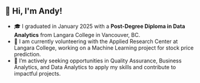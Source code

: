 ## 👋 Hi, I'm Andy!

- 🎓 I graduated in January 2025 with a **Post-Degree Diploma in Data Analytics** from Langara College in Vancouver, BC.
- 🔬 I am currently volunteering with the Applied Research Center at Langara College, working on a Machine Learning project for stock price prediction.
- 💼 I’m actively seeking opportunities in Quality Assurance, Business Analytics, and Data Analytics to apply my skills and contribute to impactful projects.
